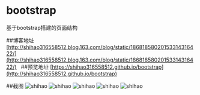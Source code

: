 # bootstrap
基于bootstrap搭建的页面结构
  
##博客地址
[http://shihao316558512.blog.163.com/blog/static/18681858020153314316422/](http://shihao316558512.blog.163.com/blog/static/18681858020153314316422/)
  
##预览地址 
[https://shihao316558512.github.io/bootstrap](http://shihao316558512.github.io/bootstrap)
  
##截图
![shihao](https://raw.githubusercontent.com/shihao316558512/bootstrap/gh-pages/image/screenshot/pc1.png)
![shihao](https://raw.githubusercontent.com/shihao316558512/bootstrap/gh-pages/image/screenshot/pc2.png)
![shihao](https://raw.githubusercontent.com/shihao316558512/bootstrap/gh-pages/image/screenshot/phone1.png)
![shihao](https://raw.githubusercontent.com/shihao316558512/bootstrap/gh-pages/image/screenshot/phone2.png)
![shihao](https://raw.githubusercontent.com/shihao316558512/bootstrap/gh-pages/image/screenshot/phone3.png)
